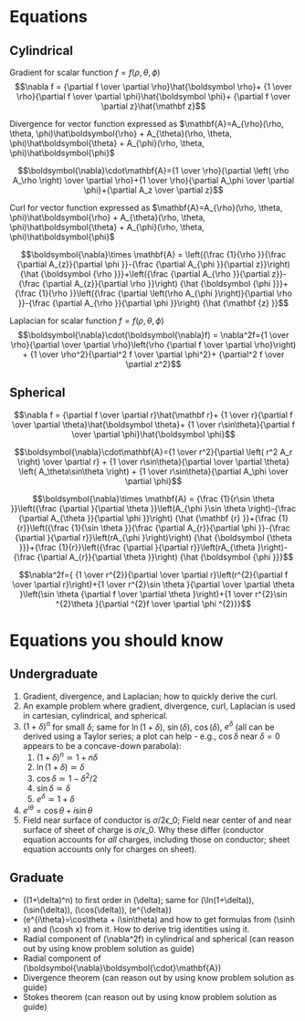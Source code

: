 # Equations

## Cylindrical

Gradient for scalar function $f = f(\rho,\theta,\phi)$
$$\nabla f = {\partial f \over \partial \rho}\hat{\boldsymbol \rho}+ {1 \over \rho}{\partial f \over \partial \phi}\hat{\boldsymbol \phi}+ {\partial f \over \partial z}\hat{\mathbf z}$$

Divergence for vector function expressed as $\mathbf{A}=A_{\rho}(\rho, \theta, \phi)\hat\boldsymbol{\rho} + A_{\theta}(\rho, \theta, \phi)\hat\boldsymbol{\theta} + A_{\phi}(\rho, \theta, \phi)\hat\boldsymbol{\phi}$

$$\boldsymbol{\nabla}\cdot\mathbf{A}={1 \over \rho}{\partial \left( \rho A_\rho  \right) \over \partial \rho}+{1 \over \rho}{\partial A_\phi \over \partial \phi}+{\partial A_z \over \partial z}$$

Curl for vector function expressed as $\mathbf{A}=A_{\rho}(\rho, \theta, \phi)\hat\boldsymbol{\rho} + A_{\theta}(\rho, \theta, \phi)\hat\boldsymbol{\theta} + A_{\phi}(\rho, \theta, \phi)\hat\boldsymbol{\phi}$

$$\boldsymbol{\nabla}\times \mathbf{A} = \left({\frac {1}{\rho }}{\frac {\partial A_{z}}{\partial \phi }}-{\frac {\partial A_{\phi }}{\partial z}}\right) {\hat {\boldsymbol {\rho }}}+\left({\frac {\partial A_{\rho }}{\partial z}}-{\frac {\partial A_{z}}{\partial \rho }}\right) {\hat {\boldsymbol {\phi }}}+{\frac {1}{\rho }}\left({\frac {\partial \left(\rho A_{\phi }\right)}{\partial \rho }}-{\frac {\partial A_{\rho }}{\partial \phi }}\right) {\hat {\mathbf {z} }}$$

Laplacian for scalar function $f = f(\rho,\theta,\phi)$
$$\boldsymbol{\nabla}\cdot(\boldsymbol{\nabla}f) = \nabla^2f={1 \over \rho}{\partial \over \partial \rho}\left(\rho {\partial f \over \partial \rho}\right) + {1 \over \rho^2}{\partial^2 f \over \partial \phi^2}+ {\partial^2 f \over \partial z^2}$$

## Spherical

$$\nabla f = {\partial f \over \partial r}\hat{\mathbf r}+ {1 \over r}{\partial f \over \partial \theta}\hat{\boldsymbol \theta}+ {1 \over r\sin\theta}{\partial f \over \partial \phi}\hat{\boldsymbol \phi}$$

$$\boldsymbol{\nabla}\cdot\mathbf{A}={1 \over r^2}{\partial \left( r^2 A_r \right) \over \partial r} + {1 \over r\sin\theta}{\partial \over \partial \theta} \left(  A_\theta\sin\theta \right) + {1 \over r\sin\theta}{\partial A_\phi \over \partial \phi}$$

$$\boldsymbol{\nabla}\times \mathbf{A} = {\frac {1}{r\sin \theta }}\left({\frac {\partial }{\partial \theta }}\left(A_{\phi }\sin \theta \right)-{\frac {\partial A_{\theta }}{\partial \phi }}\right) {\hat {\mathbf {r} }}+{\frac {1}{r}}\left({\frac {1}{\sin \theta }}{\frac {\partial A_{r}}{\partial \phi }}-{\frac {\partial }{\partial r}}\left(rA_{\phi }\right)\right) {\hat {\boldsymbol {\theta }}}+{\frac {1}{r}}\left({\frac {\partial }{\partial r}}\left(rA_{\theta }\right)-{\frac {\partial A_{r}}{\partial \theta }}\right) {\hat {\boldsymbol {\phi }}}$$

$$\nabla^2f={ {1 \over r^{2}}{\partial  \over \partial r}\left(r^{2}{\partial f \over \partial r}\right)+{1 \over r^{2}\sin \theta }{\partial  \over \partial \theta }\left(\sin \theta {\partial f \over \partial \theta }\right)+{1 \over r^{2}\sin ^{2}\theta }{\partial ^{2}f \over \partial \phi ^{2}}}$$

# Equations you should know

## Undergraduate

1. Gradient, divergence, and Laplacian; how to quickly derive the curl.
2. An example problem where gradient, divergence, curl, Laplacian is used in cartesian, cylindrical, and spherical.
3. $(1+\delta)^n$ for small $\delta$; same for $\ln(1+\delta)$, $\sin(\delta)$, $\cos(\delta)$, $e^{\delta}$ (all can be derived using a Taylor series; a plot can help - e.g., $\cos\delta$ near $\delta=0$ appears to be a concave-down parabola):
   1. $(1+\delta)^n \simeq 1 + n\delta$
   2. $\ln(1+\delta) \simeq \delta$
   3. $\cos\delta \simeq 1 - \delta^2/2$
   4. $\sin\delta \simeq \delta$
   5. $e^\delta \simeq 1 + \delta$
4. $e^{i\theta}=\cos\theta + i\sin\theta$
5. Field near surface of conductor is $\sigma/2\epsilon\_0$; Field near center of and near surface of sheet of charge is $\sigma/\epsilon\_0$. Why these differ (conductor equation accounts for _all_ charges, including those on conductor; sheet equation accounts only for charges on sheet).

## Graduate

* \((1+\delta)^n\) to first order in \(\delta\); same for \(\ln(1+\delta)\), \(\sin(\delta)\), \(\cos(\delta)\), \(e^{\delta}\)
* \(e^{i\theta}=\cos\theta + i\sin\theta\) and how to get formulas from \(\sinh x\) and \(\cosh x\) from it. How to derive trig identities using it.
* Radial component of \(\nabla^2f\) in cylindrical and spherical (can reason out by using know problem solution as guide)
* Radial component of \(\boldsymbol{\nabla}\boldsymbol{\cdot}\mathbf{A}\)
* Divergence theorem (can reason out by using know problem solution as guide)
* Stokes theorem (can reason out by using know problem solution as guide)
